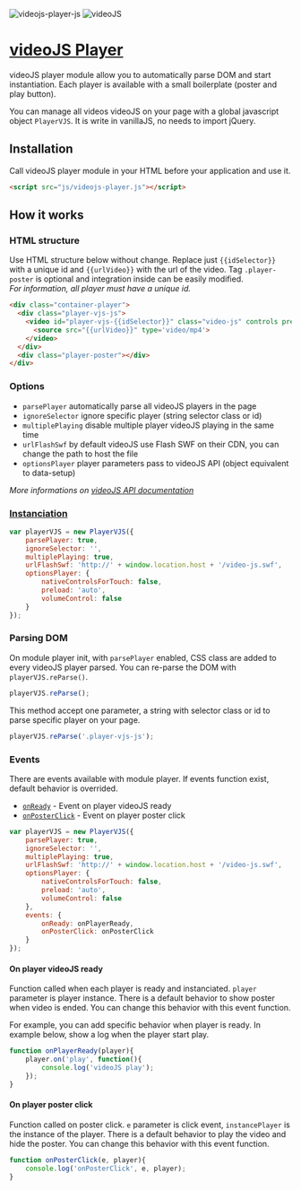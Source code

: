 ![videojs-player-js](https://img.shields.io/badge/videoJS_Player-v1.0.3-000000.svg?style=flat-square)
![videoJS](https://img.shields.io/badge/videoJS-v5.0.0+=-66A8CC.svg?style=flat-square)

# [videoJS Player](http://yoriiis.github.io/videojs-player)

videoJS player module allow you to automatically parse DOM and start instantiation. Each player is available with a small boilerplate (poster and play button).

You can manage all videos videoJS on your page with a global javascript object `PlayerVJS`. It is write in vanillaJS, no needs to import jQuery.

## Installation

Call videoJS player module in your HTML before your application and use it.

```html
<script src="js/videojs-player.js"></script>
```

## How it works

### HTML structure

Use HTML structure below without change. Replace just `{{idSelector}}` with a unique id and `{{urlVideo}}` with the url of the video. Tag `.player-poster` is optional and integration inside can be easily modified.<br />
_For information, all player must have a unique id._

```html
<div class="container-player">
  <div class="player-vjs-js">
    <video id="player-vjs-{{idSelector}}" class="video-js" controls preload="auto" width="640" height="264">
      <source src="{{urlVideo}}" type='video/mp4'>
    </video>
  </div>
  <div class="player-poster"></div>
</div>
```

### Options

* `parsePlayer` automatically parse all videoJS players in the page
* `ignoreSelector` ignore specific player (string selector class or id)
* `multiplePlaying` disable multiple player videoJS playing in the same time
* `urlFlashSwf` by default videoJS use Flash SWF on their CDN, you can change the path to host the file
* `optionsPlayer` player parameters pass to videoJS API (object equivalent to data-setup)

_More informations on <a href="http://docs.videojs.com" title="videoJS API documentation" target="blank">videoJS API documentation_


### Instanciation

```javascript
var playerVJS = new PlayerVJS({
    parsePlayer: true,
    ignoreSelector: '',
    multiplePlaying: true,
    urlFlashSwf: 'http://' + window.location.host + '/video-js.swf',
    optionsPlayer: {
        nativeControlsForTouch: false,
        preload: 'auto',
        volumeControl: false
    }
});
```

### Parsing DOM

On module player init, with `parsePlayer` enabled, CSS class are added to every videoJS player parsed. You can re-parse the DOM with `playerVJS.reParse()`.

```javascript
playerVJS.reParse();
```

This method accept one parameter, a string with selector class or id to parse specific player on your page.

```javascript
playerVJS.reParse('.player-vjs-js');
```

### Events

There are events available with module player. If events function exist, default behavior is overrided.

* [`onReady`](#onReady) - Event on player videoJS ready
* [`onPosterClick`](#onPosterClick) - Event on player poster click

```javascript
var playerVJS = new PlayerVJS({
    parsePlayer: true,
    ignoreSelector: '',
    multiplePlaying: true,
    urlFlashSwf: 'http://' + window.location.host + '/video-js.swf',
    optionsPlayer: {
        nativeControlsForTouch: false,
        preload: 'auto',
        volumeControl: false
    },
    events: {
        onReady: onPlayerReady,
        onPosterClick: onPosterClick
    }
});
```

#### <a name="onReady"></a>On player videoJS ready

Function called when each player is ready and instanciated. `player` parameter is player instance. There is a default behavior to show poster when video is ended. You can change this behavior with this event function.

For example, you can add specific behavior when player is ready. In example below, show a log when the player start play.

```javascript
function onPlayerReady(player){
    player.on('play', function(){
        console.log('videoJS play');
    });
}
```

#### <a name="posterClick"></a>On player poster click

Function called on poster click. `e` parameter is click event, `instancePlayer` is the instance of the player. There is a default behavior to play the video and hide the poster. You can change this behavior with this event function.

```javascript
function onPosterClick(e, player){
    console.log('onPosterClick', e, player);
}
```